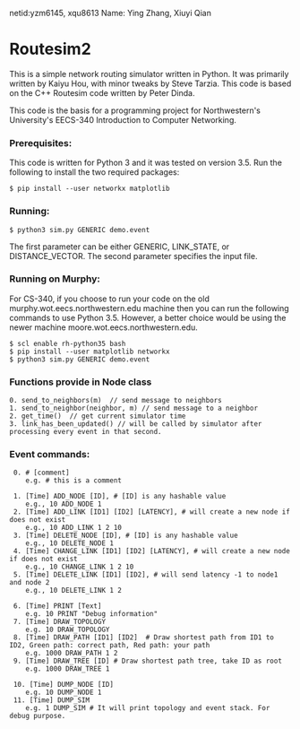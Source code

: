 netid:yzm6145, xqu8613 Name: Ying Zhang, Xiuyi Qian
# Routesim2

This is a simple network routing simulator written in Python.  It was primarily written by Kaiyu Hou, with minor tweaks by Steve Tarzia.  This code is based on the C++ Routesim code written by Peter Dinda.

This code is the basis for a programming project for Northwestern's University's EECS-340 Introduction to Computer Networking.

### Prerequisites:

This code is written for Python 3 and it was tested on version 3.5.  Run the following to install the two required packages:

    $ pip install --user networkx matplotlib

### Running:

    $ python3 sim.py GENERIC demo.event
    
The first parameter can be either GENERIC, LINK_STATE, or DISTANCE_VECTOR.  The second parameter specifies the input file.

### Running on Murphy:

For CS-340, if you choose to run your code on the old murphy.wot.eecs.northwestern.edu machine then you can run the following commands to use Python 3.5.  However, a better choice would be using the newer machine moore.wot.eecs.northwestern.edu.

    $ scl enable rh-python35 bash
    $ pip install --user matplotlib networkx
    $ python3 sim.py GENERIC demo.event 
    
### Functions provide in Node class
    0. send_to_neighbors(m)  // send message to neighbors
    1. send_to_neighbor(neighbor, m) // send message to a neighbor
    2. get_time()  // get current simulator time
    3. link_has_been_updated() // will be called by simulator after processing every event in that second.

### Event commands:
     0. # [comment]
        e.g. # this is a comment

     1. [Time] ADD_NODE [ID], # [ID] is any hashable value
        e.g., 10 ADD_NODE 1
     2. [Time] ADD_LINK [ID1] [ID2] [LATENCY], # will create a new node if does not exist
        e.g., 10 ADD_LINK 1 2 10
     3. [Time] DELETE_NODE [ID], # [ID] is any hashable value
        e.g., 10 DELETE_NODE 1
     4. [Time] CHANGE_LINK [ID1] [ID2] [LATENCY], # will create a new node if does not exist
        e.g., 10 CHANGE_LINK 1 2 10
     5. [Time] DELETE_LINK [ID1] [ID2], # will send latency -1 to node1 and node 2
        e.g., 10 DELETE_LINK 1 2

     6. [Time] PRINT [Text]
        e.g. 10 PRINT "Debug information"
     7. [Time] DRAW_TOPOLOGY
        e.g. 10 DRAW_TOPOLOGY
     8. [Time] DRAW_PATH [ID1] [ID2]  # Draw shortest path from ID1 to ID2, Green path: correct path, Red path: your path
        e.g. 1000 DRAW_PATH 1 2
     9. [Time] DRAW_TREE [ID] # Draw shortest path tree, take ID as root
        e.g. 1000 DRAW_TREE 1

     10. [Time] DUMP_NODE [ID]
        e.g. 10 DUMP_NODE 1
     11. [Time] DUMP_SIM
        e.g. 1 DUMP_SIM # It will print topology and event stack. For debug purpose.

